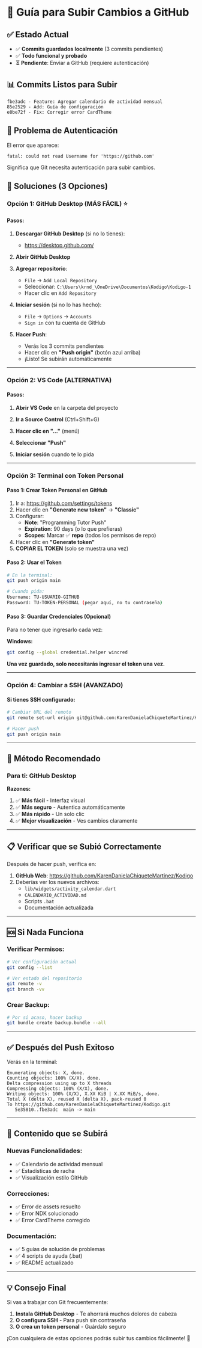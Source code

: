 # 🚀 Guía para Subir Cambios a GitHub

## ✅ **Estado Actual**

- ✅ **Commits guardados localmente** (3 commits pendientes)
- ✅ **Todo funcional y probado**
- ⏳ **Pendiente**: Enviar a GitHub (requiere autenticación)

## 📊 **Commits Listos para Subir**

```
fbe3adc - Feature: Agregar calendario de actividad mensual
85e2529 - Add: Guía de configuración  
e0be72f - Fix: Corregir error CardTheme
```

## 🔐 **Problema de Autenticación**

El error que aparece:
```
fatal: could not read Username for 'https://github.com'
```

Significa que Git necesita autenticación para subir cambios.

## 🎯 **Soluciones (3 Opciones)**

### **Opción 1: GitHub Desktop (MÁS FÁCIL) ⭐**

#### Pasos:
1. **Descargar GitHub Desktop** (si no lo tienes):
   - https://desktop.github.com/

2. **Abrir GitHub Desktop**

3. **Agregar repositorio**:
   - `File` → `Add Local Repository`
   - Seleccionar: `C:\Users\krnd_\OneDrive\Documentos\Kodigo\Kodigo-1`
   - Hacer clic en `Add Repository`

4. **Iniciar sesión** (si no lo has hecho):
   - `File` → `Options` → `Accounts`
   - `Sign in` con tu cuenta de GitHub

5. **Hacer Push**:
   - Verás los 3 commits pendientes
   - Hacer clic en **"Push origin"** (botón azul arriba)
   - ¡Listo! Se subirán automáticamente

---

### **Opción 2: VS Code (ALTERNATIVA)**

#### Pasos:
1. **Abrir VS Code** en la carpeta del proyecto

2. **Ir a Source Control** (Ctrl+Shift+G)

3. **Hacer clic en "..."** (menú)

4. **Seleccionar "Push"**

5. **Iniciar sesión** cuando te lo pida

---

### **Opción 3: Terminal con Token Personal**

#### Paso 1: Crear Token Personal en GitHub

1. Ir a: https://github.com/settings/tokens
2. Hacer clic en **"Generate new token"** → **"Classic"**
3. Configurar:
   - **Note**: "Programming Tutor Push"
   - **Expiration**: 90 days (o lo que prefieras)
   - **Scopes**: Marcar ✅ **repo** (todos los permisos de repo)
4. Hacer clic en **"Generate token"**
5. **COPIAR EL TOKEN** (solo se muestra una vez)

#### Paso 2: Usar el Token

```bash
# En la terminal:
git push origin main

# Cuando pida:
Username: TU-USUARIO-GITHUB
Password: TU-TOKEN-PERSONAL (pegar aquí, no tu contraseña)
```

#### Paso 3: Guardar Credenciales (Opcional)

Para no tener que ingresarlo cada vez:

**Windows:**
```bash
git config --global credential.helper wincred
```

**Una vez guardado, solo necesitarás ingresar el token una vez.**

---

### **Opción 4: Cambiar a SSH (AVANZADO)**

#### Si tienes SSH configurado:

```bash
# Cambiar URL del remoto
git remote set-url origin git@github.com:KarenDanielaChiqueteMartinez/Kodigo.git

# Hacer push
git push origin main
```

---

## 🎯 **Método Recomendado**

### Para ti: **GitHub Desktop** 

**Razones:**
1. ✅ **Más fácil** - Interfaz visual
2. ✅ **Más seguro** - Autentica automáticamente
3. ✅ **Más rápido** - Un solo clic
4. ✅ **Mejor visualización** - Ves cambios claramente

---

## 📋 **Verificar que se Subió Correctamente**

Después de hacer push, verifica en:
1. **GitHub Web**: https://github.com/KarenDanielaChiqueteMartinez/Kodigo
2. Deberías ver los nuevos archivos:
   - `lib/widgets/activity_calendar.dart`
   - `CALENDARIO_ACTIVIDAD.md`
   - Scripts `.bat`
   - Documentación actualizada

---

## 🆘 **Si Nada Funciona**

### Verificar Permisos:
```bash
# Ver configuración actual
git config --list

# Ver estado del repositorio
git remote -v
git branch -vv
```

### Crear Backup:
```bash
# Por si acaso, hacer backup
git bundle create backup.bundle --all
```

---

## ✅ **Después del Push Exitoso**

Verás en la terminal:
```
Enumerating objects: X, done.
Counting objects: 100% (X/X), done.
Delta compression using up to X threads
Compressing objects: 100% (X/X), done.
Writing objects: 100% (X/X), X.XX KiB | X.XX MiB/s, done.
Total X (delta X), reused X (delta X), pack-reused 0
To https://github.com/KarenDanielaChiqueteMartinez/Kodigo.git
   5e35810..fbe3adc  main -> main
```

---

## 🎉 **Contenido que se Subirá**

### Nuevas Funcionalidades:
- ✅ Calendario de actividad mensual
- ✅ Estadísticas de racha
- ✅ Visualización estilo GitHub

### Correcciones:
- ✅ Error de assets resuelto
- ✅ Error NDK solucionado
- ✅ Error CardTheme corregido

### Documentación:
- ✅ 5 guías de solución de problemas
- ✅ 4 scripts de ayuda (.bat)
- ✅ README actualizado

---

## 💡 **Consejo Final**

Si vas a trabajar con Git frecuentemente:
1. **Instala GitHub Desktop** - Te ahorrará muchos dolores de cabeza
2. **O configura SSH** - Para push sin contraseña
3. **O crea un token personal** - Guárdalo seguro

¡Con cualquiera de estas opciones podrás subir tus cambios fácilmente! 🚀
